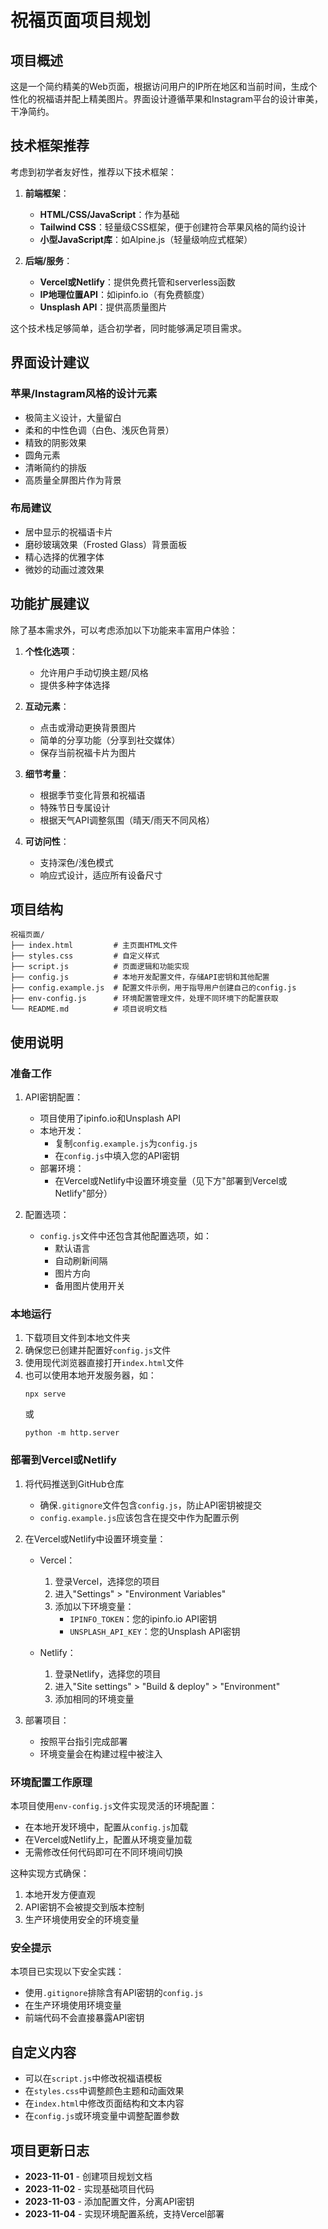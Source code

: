 # 祝福页面项目规划

## 项目概述

这是一个简约精美的Web页面，根据访问用户的IP所在地区和当前时间，生成个性化的祝福语并配上精美图片。界面设计遵循苹果和Instagram平台的设计审美，干净简约。

## 技术框架推荐

考虑到初学者友好性，推荐以下技术框架：

1. **前端框架**：
   - **HTML/CSS/JavaScript**：作为基础
   - **Tailwind CSS**：轻量级CSS框架，便于创建符合苹果风格的简约设计
   - **小型JavaScript库**：如Alpine.js（轻量级响应式框架）

2. **后端/服务**：
   - **Vercel或Netlify**：提供免费托管和serverless函数
   - **IP地理位置API**：如ipinfo.io（有免费额度）
   - **Unsplash API**：提供高质量图片

这个技术栈足够简单，适合初学者，同时能够满足项目需求。

## 界面设计建议

### 苹果/Instagram风格的设计元素
- 极简主义设计，大量留白
- 柔和的中性色调（白色、浅灰色背景）
- 精致的阴影效果
- 圆角元素
- 清晰简约的排版
- 高质量全屏图片作为背景

### 布局建议
- 居中显示的祝福语卡片
- 磨砂玻璃效果（Frosted Glass）背景面板
- 精心选择的优雅字体
- 微妙的动画过渡效果

## 功能扩展建议

除了基本需求外，可以考虑添加以下功能来丰富用户体验：

1. **个性化选项**：
   - 允许用户手动切换主题/风格
   - 提供多种字体选择

2. **互动元素**：
   - 点击或滑动更换背景图片
   - 简单的分享功能（分享到社交媒体）
   - 保存当前祝福卡片为图片

3. **细节考量**：
   - 根据季节变化背景和祝福语
   - 特殊节日专属设计
   - 根据天气API调整氛围（晴天/雨天不同风格）

4. **可访问性**：
   - 支持深色/浅色模式
   - 响应式设计，适应所有设备尺寸

## 项目结构

```
祝福页面/
├── index.html         # 主页面HTML文件
├── styles.css         # 自定义样式
├── script.js          # 页面逻辑和功能实现
├── config.js          # 本地开发配置文件，存储API密钥和其他配置
├── config.example.js  # 配置文件示例，用于指导用户创建自己的config.js
├── env-config.js      # 环境配置管理文件，处理不同环境下的配置获取
└── README.md          # 项目说明文档
```

## 使用说明

### 准备工作

1. API密钥配置：
   - 项目使用了ipinfo.io和Unsplash API
   - 本地开发：
     - 复制`config.example.js`为`config.js`
     - 在`config.js`中填入您的API密钥
   - 部署环境：
     - 在Vercel或Netlify中设置环境变量（见下方"部署到Vercel或Netlify"部分）

2. 配置选项：
   - `config.js`文件中还包含其他配置选项，如：
     - 默认语言
     - 自动刷新间隔
     - 图片方向
     - 备用图片使用开关

### 本地运行

1. 下载项目文件到本地文件夹
2. 确保您已创建并配置好`config.js`文件
3. 使用现代浏览器直接打开`index.html`文件
4. 也可以使用本地开发服务器，如：
   ```
   npx serve
   ```
   或
   ```
   python -m http.server
   ```

### 部署到Vercel或Netlify

1. 将代码推送到GitHub仓库
   - 确保`.gitignore`文件包含`config.js`，防止API密钥被提交
   - `config.example.js`应该包含在提交中作为配置示例

2. 在Vercel或Netlify中设置环境变量：
   - Vercel：
     1. 登录Vercel，选择您的项目
     2. 进入"Settings" > "Environment Variables"
     3. 添加以下环境变量：
        - `IPINFO_TOKEN`：您的ipinfo.io API密钥
        - `UNSPLASH_API_KEY`：您的Unsplash API密钥
   
   - Netlify：
     1. 登录Netlify，选择您的项目
     2. 进入"Site settings" > "Build & deploy" > "Environment"
     3. 添加相同的环境变量

3. 部署项目：
   - 按照平台指引完成部署
   - 环境变量会在构建过程中被注入

### 环境配置工作原理

本项目使用`env-config.js`文件实现灵活的环境配置：
- 在本地开发环境中，配置从`config.js`加载
- 在Vercel或Netlify上，配置从环境变量加载
- 无需修改任何代码即可在不同环境间切换

这种实现方式确保：
1. 本地开发方便直观
2. API密钥不会被提交到版本控制
3. 生产环境使用安全的环境变量

### 安全提示

本项目已实现以下安全实践：
- 使用`.gitignore`排除含有API密钥的`config.js`
- 在生产环境使用环境变量
- 前端代码不会直接暴露API密钥

## 自定义内容

- 可以在`script.js`中修改祝福语模板
- 在`styles.css`中调整颜色主题和动画效果
- 在`index.html`中修改页面结构和文本内容
- 在`config.js`或环境变量中调整配置参数

## 项目更新日志

- **2023-11-01** - 创建项目规划文档
- **2023-11-02** - 实现基础项目代码
- **2023-11-03** - 添加配置文件，分离API密钥
- **2023-11-04** - 实现环境配置系统，支持Vercel部署 